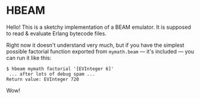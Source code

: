 HBEAM
=====

Hello!  This is a sketchy implementation of a BEAM emulator.  It is supposed
to read & evaluate Erlang bytecode files.

Right now it doesn't understand very much, but if you have the simplest
possible factorial function exported from `mymath.beam` — it's included — you
can run it like this:

    $ hbeam mymath factorial '[EVInteger 6]'
     ... after lots of debug spam ...
    Return value: EVInteger 720

Wow!
